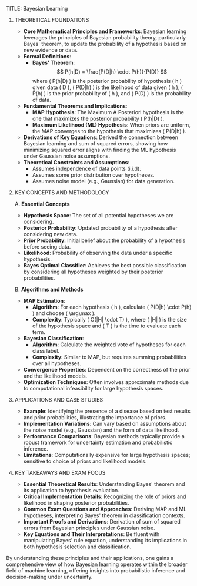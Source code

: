 
TITLE: Bayesian Learning

1. THEORETICAL FOUNDATIONS

   - **Core Mathematical Principles and Frameworks**: Bayesian learning leverages the principles of Bayesian probability theory, particularly Bayes' theorem, to update the probability of a hypothesis based on new evidence or data. 
   - **Formal Definitions**:
     - **Bayes' Theorem**: 
       $$ P(h|D) = \frac{P(D|h) \cdot P(h)}{P(D)} $$
       where \( P(h|D) \) is the posterior probability of hypothesis \( h \) given data \( D \), \( P(D|h) \) is the likelihood of data given \( h \), \( P(h) \) is the prior probability of \( h \), and \( P(D) \) is the probability of data.
   - **Fundamental Theorems and Implications**: 
     - **MAP Hypothesis**: The Maximum A Posteriori hypothesis is the one that maximizes the posterior probability \( P(h|D) \).
     - **Maximum Likelihood (ML) Hypothesis**: When priors are uniform, the MAP converges to the hypothesis that maximizes \( P(D|h) \).
   - **Derivations of Key Equations**: Derived the connection between Bayesian learning and sum of squared errors, showing how minimizing squared error aligns with finding the ML hypothesis under Gaussian noise assumptions.
   - **Theoretical Constraints and Assumptions**: 
     - Assumes independence of data points (i.i.d).
     - Assumes some prior distribution over hypotheses.
     - Assumes noise model (e.g., Gaussian) for data generation.

2. KEY CONCEPTS AND METHODOLOGY

   A. **Essential Concepts**
      - **Hypothesis Space**: The set of all potential hypotheses we are considering.
      - **Posterior Probability**: Updated probability of a hypothesis after considering new data.
      - **Prior Probability**: Initial belief about the probability of a hypothesis before seeing data.
      - **Likelihood**: Probability of observing the data under a specific hypothesis.
      - **Bayes Optimal Classifier**: Achieves the best possible classification by considering all hypotheses weighted by their posterior probabilities.
   
   B. **Algorithms and Methods**
      - **MAP Estimation**: 
        - **Algorithm**: For each hypothesis \( h \), calculate \( P(D|h) \cdot P(h) \) and choose \( \arg\max \).
        - **Complexity**: Typically \( O(|H| \cdot T) \), where \( |H| \) is the size of the hypothesis space and \( T \) is the time to evaluate each term.
      - **Bayesian Classification**: 
        - **Algorithm**: Calculate the weighted vote of hypotheses for each class label.
        - **Complexity**: Similar to MAP, but requires summing probabilities over all hypotheses.
      - **Convergence Properties**: Dependent on the correctness of the prior and the likelihood models.
      - **Optimization Techniques**: Often involves approximate methods due to computational infeasibility for large hypothesis spaces.

3. APPLICATIONS AND CASE STUDIES

   - **Example**: Identifying the presence of a disease based on test results and prior probabilities, illustrating the importance of priors.
   - **Implementation Variations**: Can vary based on assumptions about the noise model (e.g., Gaussian) and the form of data likelihood.
   - **Performance Comparisons**: Bayesian methods typically provide a robust framework for uncertainty estimation and probabilistic inference.
   - **Limitations**: Computationally expensive for large hypothesis spaces; sensitive to choice of priors and likelihood models.

4. KEY TAKEAWAYS AND EXAM FOCUS

   - **Essential Theoretical Results**: Understanding Bayes' theorem and its application to hypothesis evaluation.
   - **Critical Implementation Details**: Recognizing the role of priors and likelihood in shaping posterior probabilities.
   - **Common Exam Questions and Approaches**: Deriving MAP and ML hypotheses, interpreting Bayes' theorem in classification contexts.
   - **Important Proofs and Derivations**: Derivation of sum of squared errors from Bayesian principles under Gaussian noise.
   - **Key Equations and Their Interpretations**: Be fluent with manipulating Bayes' rule equation, understanding its implications in both hypothesis selection and classification.

By understanding these principles and their applications, one gains a comprehensive view of how Bayesian learning operates within the broader field of machine learning, offering insights into probabilistic inference and decision-making under uncertainty.